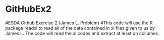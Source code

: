 # GitHubEx2
#ESDA Github Exercise 2 (James L. Problem)
#This code will use the R package readxl to read all of the data contained in xl files given to us by James L. The code will read the xl codes and extract at least on collumes. 
